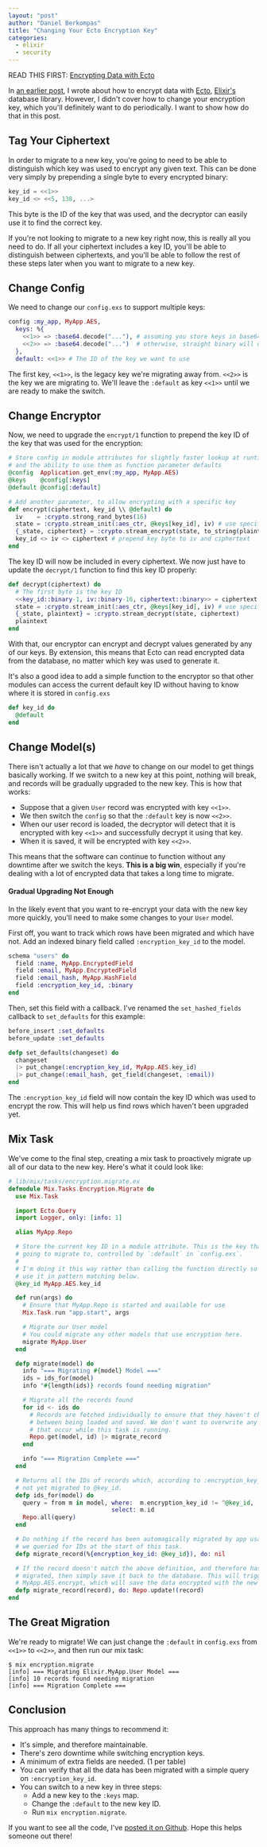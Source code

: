 ```yaml
---
layout: "post"
author: "Daniel Berkompas"
title: "Changing Your Ecto Encryption Key"
categories:
  - elixir
  - security
---
```


READ THIS FIRST: [Encrypting Data with Ecto][ecto-encryption]

In [an earlier post][ecto-encryption], I wrote about how to encrypt data with
[Ecto][ecto], [Elixir's][elixir] database library. However, I didn't cover how
to change your encryption key, which you'll definitely want to do periodically.
I want to show how do that in this post.

<!-- more -->

## Tag Your Ciphertext

In order to migrate to a new key, you're going to need to be able to distinguish
which key was used to encrypt any given text. This can be done very simply by
prepending a single byte to every encrypted binary:

```elixir
key_id = <<1>>
key_id <> <<5, 138, ...>
```

This byte is the ID of the key that was used, and the decryptor can easily use
it to find the correct key. 

If you're not looking to migrate to a new key right now, this is really all you
need to do. If all your ciphertext includes a key ID, you'll be able to
distinguish between ciphertexts, and you'll be able to follow the rest of these
steps later when you want to migrate to a new key.

## Change Config

We need to change our `config.exs` to support multiple keys:

```elixir
config :my_app, MyApp.AES,
  keys: %{
    <<1>> => :base64.decode("..."), # assuming you store keys in base64
    <<2>> => :base64.decode("...")  # otherwise, straight binary will do
  },
  default: <<1>> # The ID of the key we want to use
```

The first key, `<<1>>`, is the legacy key we're migrating away from. `<<2>>` is
the key we are migrating to. We'll leave the `:default` as key `<<1>>` until we
are ready to make the switch.

## Change Encryptor

Now, we need to upgrade the `encrypt/1` function to prepend the key ID of the
key that was used for the encryption:

```elixir
# Store config in module attributes for slightly faster lookup at runtime,
# and the ability to use them as function parameter defaults
@config  Application.get_env(:my_app, MyApp.AES)
@keys    @config[:keys]
@default @config[:default]

# Add another parameter, to allow encrypting with a specific key
def encrypt(ciphertext, key_id \\ @default) do
  iv    = :crypto.strong_rand_bytes(16)
  state = :crypto.stream_init(:aes_ctr, @keys[key_id], iv) # use specified key
  {_state, ciphertext} = :crypto.stream_encrypt(state, to_string(plaintext))
  key_id <> iv <> ciphertext # prepend key byte to iv and ciphertext
end
```

The key ID will now be included in every ciphertext. We now just have to update
the `decrypt/1` function to find this key ID properly:

```elixir
def decrypt(ciphertext) do
  # The first byte is the key ID
  <<key_id::binary-1, iv::binary-16, ciphertext::binary>> = ciphertext
  state = :crypto.stream_init(:aes_ctr, @keys[key_id], iv) # use specified key
  {_state, plaintext} = :crypto.stream_decrypt(state, ciphertext)
  plaintext
end
```

With that, our encryptor can encrypt and decrypt values generated by any of our
keys. By extension, this means that Ecto can read encrypted data from the
database, no matter which key was used to generate it.

It's also a good idea to add a simple function to the encryptor so that other
modules can access the current default key ID without having to know where it is
stored in `config.exs`

```elixir
def key_id do
  @default
end
```

## Change Model(s)

There isn't actually a lot that we _have_ to change on our model to get things
basically working. If we switch to a new key at this point, nothing will break, 
and records will be gradually upgraded to the new key. This is how that works:

- Suppose that a given `User` record was encrypted with key `<<1>>`. 
- We then switch the `config` so that the `:default` key is now `<<2>>`.
- When our user record is loaded, the decryptor will detect that it is encrypted
  with key `<<1>>` and successfully decrypt it using that key.
- When it is saved, it will be encrypted with key `<<2>>`.

This means that the software can continue to function without any downtime after
we switch the keys. **This is a big win**, especially if you're dealing with a
lot of encrypted data that takes a long time to migrate.

#### Gradual Upgrading Not Enough

In the likely event that you want to re-encrypt your data with the new key more
quickly, you'll need to make some changes to your `User` model.

First off, you want to track which rows have been migrated and which have not.
Add an indexed binary field called `:encryption_key_id` to the model.

```elixir
schema "users" do
  field :name, MyApp.EncryptedField
  field :email, MyApp.EncryptedField
  field :email_hash, MyApp.HashField
  field :encryption_key_id, :binary
end
```

Then, set this field with a callback. I've renamed the `set_hashed_fields`
callback to `set_defaults` for this example:

```elixir
before_insert :set_defaults
before_update :set_defaults

defp set_defaults(changeset) do
  changeset
  |> put_change(:encryption_key_id, MyApp.AES.key_id)
  |> put_change(:email_hash, get_field(changeset, :email))
end
```

The `:encryption_key_id` field will now contain the key ID which was used to
encrypt the row. This will help us find rows which haven't been upgraded yet.

## Mix Task

We've come to the final step, creating a mix task to proactively migrate up all
of our data to the new key. Here's what it could look like:

```elixir
# lib/mix/tasks/encryption.migrate.ex
defmodule Mix.Tasks.Encryption.Migrate do
  use Mix.Task

  import Ecto.Query
  import Logger, only: [info: 1]

  alias MyApp.Repo

  # Store the current key ID in a module attribute. This is the key that we are
  # going to migrate to, controlled by `:default` in `config.exs`. 
  #
  # I'm doing it this way rather than calling the function directly so we can 
  # use it in pattern matching below.
  @key_id MyApp.AES.key_id

  def run(args) do
    # Ensure that MyApp.Repo is started and available for use
    Mix.Task.run "app.start", args

    # Migrate our User model
    # You could migrate any other models that use encryption here.
    migrate MyApp.User
  end

  defp migrate(model) do
    info "=== Migrating #{model} Model ==="
    ids = ids_for(model) 
    info "#{length(ids)} records found needing migration"

    # Migrate all the records found
    for id <- ids do 
      # Records are fetched individually to ensure that they haven't changed
      # between being loaded and saved. We don't want to overwrite any changes
      # that occur while this task is running.
      Repo.get(model, id) |> migrate_record
    end

    info "=== Migration Complete ==="
  end

  # Returns all the IDs of records which, according to :encryption_key_id, have
  # not yet migrated to @key_id.
  defp ids_for(model) do
    query = from m in model, where:  m.encryption_key_id != ^@key_id, 
                             select: m.id
    Repo.all(query)
  end

  # Do nothing if the record has been automagically migrated by app usage since
  # we queried for IDs at the start of this task.
  defp migrate_record(%{encryption_key_id: @key_id}), do: nil

  # If the record doesn't match the above definition, and therefore has not been
  # migrated, then simply save it back to the database. This will trigger
  # MyApp.AES.encrypt, which will save the data encrypted with the new key.
  defp migrate_record(record), do: Repo.update!(record)
end
```

## The Great Migration

We're ready to migrate! We can just change the `:default` in `config.exs` from
`<<1>>` to `<<2>>`, and then run our mix task:

```
$ mix encryption.migrate
[info] === Migrating Elixir.MyApp.User Model ===
[info] 10 records found needing migration
[info] === Migration Complete ===
```

## Conclusion

This approach has many things to recommend it:

- It's simple, and therefore maintainable.
- There's zero downtime while switching encryption keys.
- A minimum of extra fields are needed. (1 per table)
- You can verify that all the data has been migrated with a simple query on 
  `:encryption_key_id`.
- You can switch to a new key in three steps:
    - Add a new key to the `:keys` map.
    - Change the `:default` to the new key ID.
    - Run `mix encryption.migrate`.

If you want to see all the code, I've [posted it on Github][commit]. Hope this
helps someone out there!

[commit]: https://github.com/danielberkompas/phoenix_ecto_encryption_sample/commit/629f4f4de6987a0d9106cbe7280201595cbb79a5
[ecto]: https://github.com/elixir-lang/ecto
[elixir]: https://github.com/elixir-lang/elixir
[ecto-encryption]: /elixir/security/2015/07/03/encrypting-data-with-ecto.html
